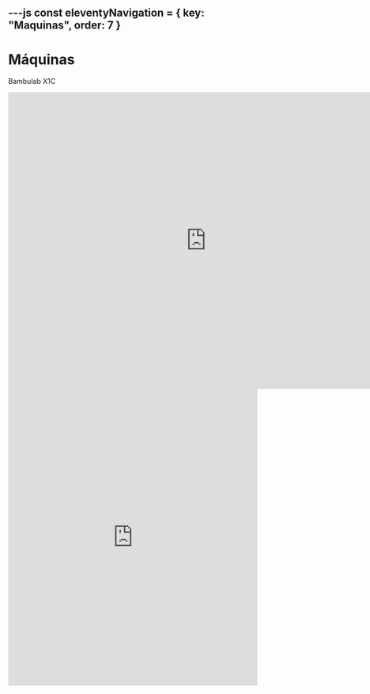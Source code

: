 ---js
const eleventyNavigation = {
 key: "Maquinas",
 order: 7
}
---

# Máquinas

Bambulab X1C

<iframe src="https://calendar.google.com/calendar/embed?src=8c0302cb784a62d9c21f8adcfdf5d95ff807251afdab3fe2c44fb3af3858bc4d%40group.calendar.google.com&ctz=America%2FSantiago" style="border: 0" width="800" height="600" frameborder="0" scrolling="no"></iframe>

<!-- Google Calendar Appointment Scheduling begin -->
<iframe src="https://calendar.google.com/calendar/appointments/schedules/AcZssZ0tTHRJLcyj7voC4ob1S8Q7eSxw7exRavLQ8miSsNqB-3efHxNCyeLvcYzXQID_f7hA_q01vQO9?gv=true" style="border: 0" width="100%" height="600" frameborder="0" allowtransparency="false"></iframe>
<!-- end Google Calendar Appointment Scheduling -->